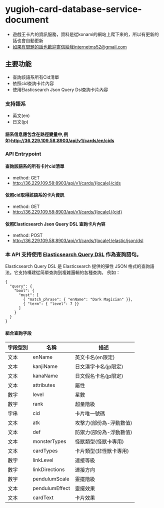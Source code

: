 # yugioh-card-database-service-document
 - 遊戲王卡片的資訊服務，資料是從konami的網站上爬下來的，所以有更新的話也會自動更新
 - 如果有問題的話也歡迎寄信給我internetms52@gmail.com

## 主要功能
 - 查詢該語系所有Cid清單
 - 依照cid查詢卡片內容
 - 使用Elasticsearch Json Query Dsl查詢卡片內容
 
 ### 支持語系
 - 英文(en)
 - 日文(jp)
 #### 語系信息應包含在路徑變量中,例如:http://36.229.109.58:8903/api/v1/cards/en/cids
 
### API Entrypoint

 #### 查詢該語系的所有卡片cid清單
 - method: GET 
 - http://36.229.109.58:8903/api/v1/cards/{locale}/cids
 #### 依照cid取得該語系的卡片資訊
 - method: GET 
 - http://36.229.109.58:8903/api/v1/cards/{locale}/{cid}
 #### 依照Elasticsearch Json Query DSL 查詢卡片內容
 - method: POST
 - http://36.229.109.58:8903/api/v1/cards/{locale}/elastic/json/dsl
 
 ### 本 API 支持使用 [Elasticsearch Query DSL](https://www.elastic.co/guide/en/elasticsearch/reference/current/query-dsl.html) 作為查詢語句。
Elasticsearch Query DSL 是 Elasticsearch 提供的彈性 JSON 格式的查詢語法。它支持構建從简單查詢到複雜邏輯的各種查詢。
例如：
```
{
  "query": {
    "bool": {
      "must": [
        { "match_phrase": { "enName": "Dark Magician" }},  
        { "term": { "level": 7 }}
      ]
    }
  }  
}
```
 #### 組合查詢字段
 
| 字段型別  	| 		名稱		|		描述				|
| ------------- | ----------------- |---------------------------|
|	文本		| 	enName			| 英文卡名(en限定)			|
|	文本		| 	kanjiName		| 日文漢字卡名(jp限定)		|
|	文本		| 	kanaName		| 日文假名卡名(jp限定)		|
|	文本		| 	attributes		| 屬性						|
|	數字		| 	level			| 星數						|
|	數字		| 	rank			| 超量階級					|
|	字串		| 	cid				| 卡片唯一號碼				|
|	文本		| 	atk				| 攻擊力(部份為-浮動數值)	|
|	文本		| 	def				| 防禦力(部份為-浮動數值)	|
|	文本		| 	monsterTypes	| 怪獸類型(怪獸卡專用)		|
|	文本		| 	cardTypes		| 卡片類型(非怪獸卡專用)	|
|	數字		| 	linkLevel		| 連接等級					|
|	數字		| 	linkDirections	| 連接方向					|
|	數字		| 	pendulumScale	| 靈擺階級					|
|	文本		| 	pendulumEffect	| 靈擺效果					|
|	文本		| 	cardText		| 卡片效果					|
